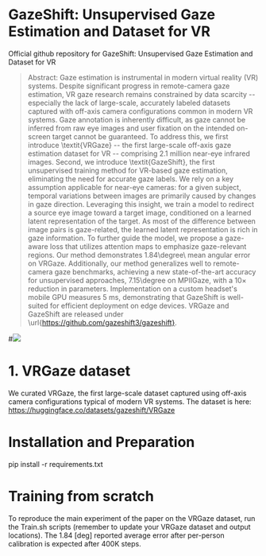 # GazeShift: Unsupervised Gaze Estimation and Dataset for VR

Official github repository for GazeShift: Unsupervised Gaze Estimation and Dataset for VR


> Abstract: Gaze estimation is instrumental in modern virtual reality (VR) systems. Despite significant progress in remote-camera gaze estimation, VR gaze research remains constrained by data scarcity -- especially the lack of large-scale, accurately labeled datasets captured with off-axis camera configurations common in modern VR systems. Gaze annotation is inherently difficult, as gaze cannot be inferred from raw eye images and user fixation on the intended on-screen target cannot be guaranteed. To address this, we first introduce \textit{VRGaze} -- the first large-scale off-axis gaze estimation dataset for VR -- comprising 2.1 million near-eye infrared images.
Second, we introduce \textit{GazeShift}, the first unsupervised training method for VR-based gaze estimation, eliminating the need for accurate gaze labels.
We rely on a key assumption applicable for near-eye cameras: for a given subject, temporal variations between images are primarily caused by changes in gaze direction. 
Leveraging this insight, we train a model to redirect a source eye image toward a target image, conditioned on a learned latent representation of the target. 
As most of the difference between image pairs is gaze-related, the learned latent representation is rich in gaze information. 
To further guide the model, we propose a gaze-aware loss that utilizes attention maps to emphasize gaze-relevant regions.
Our method demonstrates 1.84\degree\ mean angular error on VRGaze. 
Additionally, our method generalizes well to remote-camera gaze benchmarks, achieving a new state-of-the-art accuracy for unsupervised approaches, 7.15\degree on MPIIGaze, with a 10$\times$ reduction in parameters. Implementation on a custom headset's mobile GPU measures 5 ms, demonstrating that GazeShift is well-suited for efficient deployment on edge devices. 
VRGaze and GazeShift are released under \url{https://github.com/gazeshift3/gazeshift}.



#<img src="assets/arch.png"  />
# 1. VRGaze dataset 
We curated VRGaze, the first large-scale dataset captured using off-axis camera configurations typical of modern VR systems.
The dataset is here: https://huggingface.co/datasets/gazeshift/VRGaze


# Installation and Preparation

pip install -r requirements.txt

# Training from scratch
To reproduce the main experiment of the paper on the VRGaze dataset, run the Train.sh scripts (remember to update your VRGaze dataset and output locations). The 1.84 [deg] reported average error after per-person calibration is expected after 400K steps.




